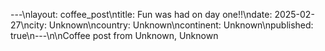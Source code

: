 ---\nlayout: coffee_post\ntitle: Fun was had on day one!!\ndate: 2025-02-27\ncity: Unknown\ncountry: Unknown\ncontinent: Unknown\npublished: true\n---\n\nCoffee post from Unknown, Unknown